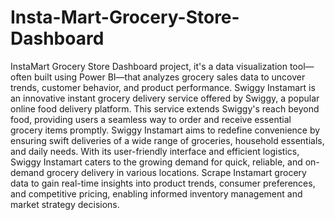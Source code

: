 # Insta-Mart-Grocery-Store-Dashboard
 InstaMart Grocery Store Dashboard project, it's a data visualization tool—often built using Power BI—that analyzes grocery sales data to uncover trends, customer behavior, and product performance.
Swiggy Instamart is an innovative instant grocery delivery service offered by Swiggy, a popular online food delivery platform. This service extends Swiggy's reach beyond food, providing users a seamless way to order and receive essential grocery items promptly. Swiggy Instamart aims to redefine convenience by ensuring swift deliveries of a wide range of groceries, household essentials, and daily needs. With its user-friendly interface and efficient logistics, Swiggy Instamart caters to the growing demand for quick, reliable, and on-demand grocery delivery in various locations. Scrape Instamart grocery data to gain real-time insights into product trends, consumer preferences, and competitive pricing, enabling informed inventory management and market strategy decisions.
